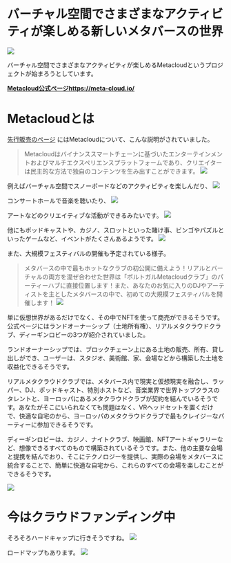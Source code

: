 # バーチャル空間でさまざまなアクティビティが楽しめる新しいメタバースの世界
![](https://res.cloudinary.com/ideatech/image/upload/v1650574082/2022-04-22_fkoj5c.png)

バーチャル空間でさまざまなアクティビティが楽しめるMetacloudというプロジェクトが始まろうとしています。

**[Metacloud公式ページhttps://meta-cloud.io/](https://meta-cloud.io/)**

# Metacloudとは
[先行販売のページ](https://presale.meta-cloud.io/) にはMetacloudについて、こんな説明がされていました。
> Metacloudはバイナンススマートチェーンに基づいたエンターテインメントおよびマルチエクスペリエンスプラットフォームであり、クリエイターは民主的な方法で独自のコンテンツを生み出すことができます。
![](https://res.cloudinary.com/ideatech/image/upload/v1650579174/2022-04-22_8_o0ndqa.png)

例えばバーチャル空間でスノーボードなどのアクティビティを楽しんだり、
![](https://res.cloudinary.com/ideatech/image/upload/v1650580005/2022-04-22_10_x6ttby.png)

コンサートホールで音楽を聴いたり、
![](https://res.cloudinary.com/ideatech/image/upload/v1650580005/2022-04-22_11_xcvs4d.png)

アートなどのクリエイティブな活動ができるみたいです。
![](https://res.cloudinary.com/ideatech/image/upload/v1650580005/2022-04-22_12_xgc1hl.png)

他にもポッドキャストや、カジノ、スロットといった賭け事、ビンゴやパズルといったゲームなど、イベントがたくさんあるようです。
![](https://res.cloudinary.com/ideatech/image/upload/v1650574403/2022-04-22_3_n2jc8u.png)

また、大規模フェスティバルの開催も予定されている様子。
> メタバースの中で最もホットなクラブの初公開に備えよう！リアルとバーチャルの両方を混ぜ合わせた世界は「ポルトガルMetacloudクラブ」のパーティーハブに直接位置します！また、あなたのお気に入りのDJやアーティストを主としたメタバースの中で、初めての大規模フェスティバルを開催します！
![](https://res.cloudinary.com/ideatech/image/upload/v1650574324/2022-04-22_2_kpnisx.png)

単に仮想世界があるだけでなく、その中でNFTを使って商売ができるそうです。公式ページにはランドオーナーシップ（土地所有権）、リアルメタクラウドクラブ、ディーギンロビーの3つが紹介されていました。

ランドオーナーシップでは、ブロックチェーン上にある土地の販売、所有、貸し出しができ、ユーザーは、スタジオ、美術館、家、会場などから構築した土地を収益化できるそうです。

リアルメタクラウドクラブでは、メタバース内で現実と仮想現実を融合し、ラッパー、DJ、ポッドキャスト、特別ホストなど、音楽業界で世界トップクラスのタレントと、ヨーロッパにあるメタクラウドクラブが契約を結んでいるそうです。あなたがそこにいられなくても問題はなく、VRヘッドセットを置くだけで、快適な自宅のから、ヨーロッパのメタクラウドクラブで最もクレイジーなパーティーに参加できるそうです。

ディーギンロビーは、カジノ、ナイトクラブ、映画館、NFTアートギャラリーなど、想像できるすべてのもので構築されているそうです。また、他の主要な会場と提携を結んでおり、そこにテクノロジーを提供し、実際の会場をメタバースに統合することで、簡単に快適な自宅から、これらのすべての会場を楽しむことができるそうです。

![](https://res.cloudinary.com/ideatech/image/upload/v1650579175/2022-04-22_9_ah8qa2.png)

# 今はクラウドファンディング中

そろそろハードキャップに行きそうですね。
![](https://res.cloudinary.com/ideatech/image/upload/v1650583318/2022-04-22_13_okevz5.png)

ロードマップもあります。
![](https://res.cloudinary.com/ideatech/image/upload/v1650576035/2022-04-22_7_wl7vqx.png)
